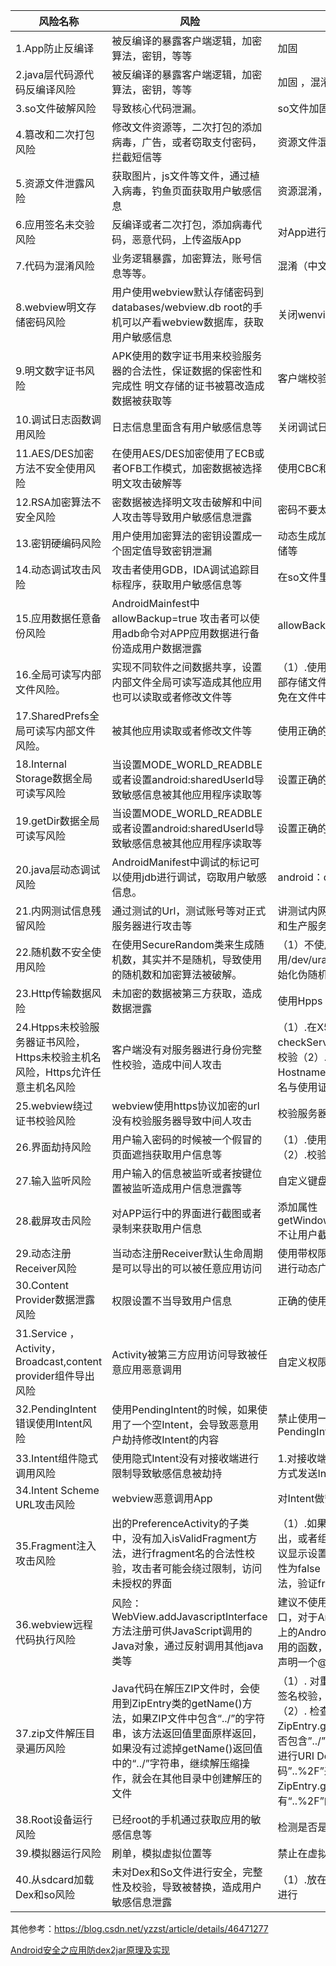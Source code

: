风险名称|风险|解决方案
---|---|---
1.App防止反编译|被反编译的暴露客户端逻辑，加密算法，密钥，等等|加固
2.java层代码源代码反编译风险|被反编译的暴露客户端逻辑，加密算法，密钥，等等|加固 ，混淆
3.so文件破解风险|导致核心代码泄漏。|so文件加固
4.篡改和二次打包风险|修改文件资源等，二次打包的添加病毒，广告，或者窃取支付密码，拦截短信等|资源文件混淆和校验签名的hash值
5.资源文件泄露风险|获取图片，js文件等文件，通过植入病毒，钓鱼页面获取用户敏感信息|资源混淆，加固等等
6.应用签名未交验风险|反编译或者二次打包，添加病毒代码，恶意代码，上传盗版App|对App进行签名证书校验
7.代码为混淆风险|业务逻辑暴露，加密算法，账号信息等等。|混淆（中文混淆）
8.webview明文存储密码风险|用户使用webview默认存储密码到databases/webview.db root的手机可以产看webview数据库，获取用户敏感信息|关闭wenview存储密码功能
9.明文数字证书风险|APK使用的数字证书用来校验服务器的合法性，保证数据的保密性和完成性 明文存储的证书被篡改造成数据被获取等|客户端校验服务器域名和数字证书等
10.调试日志函数调用风险|日志信息里面含有用户敏感信息等|关闭调试日志函数，删除打印的日志信息
11.AES/DES加密方法不安全使用风险|在使用AES/DES加密使用了ECB或者OFB工作模式，加密数据被选择明文攻击破解等|使用CBC和CFB工作模式等
12.RSA加密算法不安全风险|密数据被选择明文攻击破解和中间人攻击等导致用户敏感信息泄露|密码不要太短，使用正确的工作模式
13.密钥硬编码风险|用户使用加密算法的密钥设置成一个固定值导致密钥泄漏|动态生成加密密钥或者将密钥进程分段存储等
14.动态调试攻击风险|攻击者使用GDB，IDA调试追踪目标程序，获取用户敏感信息等|在so文件里面实现对调试进程的监听
15.应用数据任意备份风险|AndroidMainfest中allowBackup=true 攻击者可以使用adb命令对APP应用数据进行备份造成用户数据泄露|allowBackup=false
16.全局可读写内部文件风险。|实现不同软件之间数据共享，设置内部文件全局可读写造成其他应用也可以读取或者修改文件等|（1）.使用MODE_PRIVATE模式创建内部存储文件（2）.加密存储敏感数据3.避免在文件中存储明文和敏感信息
17.SharedPrefs全局可读写内部文件风险。|被其他应用读取或者修改文件等|使用正确的权限
18.Internal Storage数据全局可读写风险|当设置MODE_WORLD_READBLE或者设置android:sharedUserId导致敏感信息被其他应用程序读取等|设置正确的模式等
19.getDir数据全局可读写风险|当设置MODE_WORLD_READBLE或者设置android:sharedUserId导致敏感信息被其他应用程序读取等|设置正确的模式等
20.java层动态调试风险|AndroidManifest中调试的标记可以使用jdb进行调试，窃取用户敏感信息。|android：debuggable=“false”
21.内网测试信息残留风险|通过测试的Url，测试账号等对正式服务器进行攻击等|讲测试内网的日志清除，或者测试服务器和生产服务器不要使用同一个
22.随机数不安全使用风险|在使用SecureRandom类来生成随机数，其实并不是随机，导致使用的随机数和加密算法被破解。|（1）不使用setSeed方法（2）使用/dev/urandom或者/dev/random来初始化伪随机数生成器
23.Http传输数据风险|未加密的数据被第三方获取，造成数据泄露|使用Hpps
24.Htpps未校验服务器证书风险，Https未校验主机名风险，Https允许任意主机名风险|客户端没有对服务器进行身份完整性校验，造成中间人攻击|（1）.在X509TrustManager中的checkServerTrusted方法对服务器进行校验（2）.判断证书是否过期（3）.使用HostnameVerifier类检查证书中的主机名与使用证书的主机名是否一致
25.webview绕过证书校验风险|webview使用https协议加密的url没有校验服务器导致中间人攻击|校验服务器证书时候正确
26.界面劫持风险|用户输入密码的时候被一个假冒的页面遮挡获取用户信息等|（1）.使用第三方专业防界面劫持SDK（2）.校验当前是否是自己的页面
27.输入监听风险|用户输入的信息被监听或者按键位置被监听造成用户信息泄露等|自定义键盘
28.截屏攻击风险|对APP运行中的界面进行截图或者录制来获取用户信息|添加属性getWindow().setFlags(FLAG_SECURE)不让用户截图和录屏
29.动态注册Receiver风险|当动态注册Receiver默认生命周期是可以导出的可以被任意应用访问|使用带权限检验的registerReceiver API进行动态广播的注册
30.Content Provider数据泄露风险|权限设置不当导致用户信息|正确的使用权限
31.Service ，Activity，Broadcast,content provider组件导出风险|Activity被第三方应用访问导致被任意应用恶意调用|自定义权限
32.PendingIntent错误使用Intent风险|使用PendingIntent的时候，如果使用了一个空Intent，会导致恶意用户劫持修改Intent的内容|禁止使用一个空Intent去构造PendingIntent
33.Intent组件隐式调用风险|使用隐式Intent没有对接收端进行限制导致敏感信息被劫持|1.对接收端进行限制 2.建议使用显示调用方式发送Intent
34.Intent Scheme URL攻击风险|webview恶意调用App|对Intent做安全限制
35.Fragment注入攻击风险|出的PreferenceActivity的子类中，没有加入isValidFragment方法，进行fragment名的合法性校验，攻击者可能会绕过限制，访问未授权的界面|（1）.如果应用的Activity组件不必要导出，或者组件配置了intent filter标签，建议显示设置组件的“android:exported”属性为false（2）.重写isValidFragment方法，验证fragment来源的正确性
36.webview远程代码执行风险|风险：WebView.addJavascriptInterface方法注册可供JavaScript调用的Java对象，通过反射调用其他java类等|建议不使用addJavascriptInterface接口，对于Android API Level为17或者以上的Android系统，Google规定允许被调用的函数，必须在Java的远程方法上面声明一个@JavascriptInterface注解
37.zip文件解压目录遍历风险|Java代码在解压ZIP文件时，会使用到ZipEntry类的getName()方法，如果ZIP文件中包含“../”的字符串，该方法返回值里面原样返回，如果没有过滤掉getName()返回值中的“../”字符串，继续解压缩操作，就会在其他目录中创建解压的文件|（1）. 对重要的ZIP压缩包文件进行数字签名校验，校验通过才进行解压。 （2）. 检查Zip压缩包中使用ZipEntry.getName()获取的文件名中是否包含”../”或者”..”，检查”../”的时候不必进行URI Decode（以防通过URI编码”..%2F”来进行绕过），测试发现ZipEntry.getName()对于Zip包中有“..%2F”的文件路径不会进行处理。
38.Root设备运行风险|已经root的手机通过获取应用的敏感信息等|检测是否是root的手机禁止应用启动
39.模拟器运行风险|刷单，模拟虚拟位置等|禁止在虚拟器上运行
40.从sdcard加载Dex和so风险|未对Dex和So文件进行安全，完整性及校验，导致被替换，造成用户敏感信息泄露|（1）.放在APP的私有目录 （2）.对文件进行


其他参考：<https://blog.csdn.net/yzzst/article/details/46471277>

[Android安全之应用防dex2jar原理及实现](https://ivonhoe.github.io/2017/02/09/%E7%BE%8E%E5%9B%A2%E5%A6%82%E4%BD%95%E9%98%B2dex2jar/)